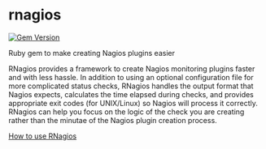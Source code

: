 rnagios
=======
[![Gem Version](https://badge.fury.io/rb/rnagios.png)](http://badge.fury.io/rb/rnagios)

Ruby gem to make creating Nagios plugins easier

RNagios provides a framework to create Nagios monitoring plugins faster
and with less hassle.  In addition to using an optional configuration
file for more complicated status checks, RNagios handles the output
format that Nagios expects, calculates the time elapsed during checks,
and provides appropriate exit codes (for UNIX/Linux) so Nagios will
process it correctly.  RNagios can help you focus on the logic of the
check you are creating rather than the minutae of the Nagios plugin
creation process.

[How to use RNagios](https://github.com/Snapman/rnagios/wiki/RNagios)
